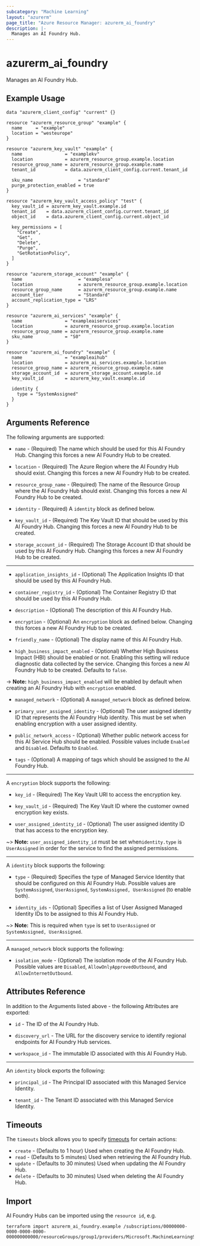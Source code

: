 ```yaml
---
subcategory: "Machine Learning"
layout: "azurerm"
page_title: "Azure Resource Manager: azurerm_ai_foundry"
description: |-
  Manages an AI Foundry Hub.
---
```


# azurerm_ai_foundry

Manages an AI Foundry Hub.

## Example Usage

```hcl
data "azurerm_client_config" "current" {}

resource "azurerm_resource_group" "example" {
  name     = "example"
  location = "westeurope"
}

resource "azurerm_key_vault" "example" {
  name                = "examplekv"
  location            = azurerm_resource_group.example.location
  resource_group_name = azurerm_resource_group.example.name
  tenant_id           = data.azurerm_client_config.current.tenant_id

  sku_name                 = "standard"
  purge_protection_enabled = true
}

resource "azurerm_key_vault_access_policy" "test" {
  key_vault_id = azurerm_key_vault.example.id
  tenant_id    = data.azurerm_client_config.current.tenant_id
  object_id    = data.azurerm_client_config.current.object_id

  key_permissions = [
    "Create",
    "Get",
    "Delete",
    "Purge",
    "GetRotationPolicy",
  ]
}

resource "azurerm_storage_account" "example" {
  name                     = "examplesa"
  location                 = azurerm_resource_group.example.location
  resource_group_name      = azurerm_resource_group.example.name
  account_tier             = "Standard"
  account_replication_type = "LRS"
}

resource "azurerm_ai_services" "example" {
  name                = "exampleaiservices"
  location            = azurerm_resource_group.example.location
  resource_group_name = azurerm_resource_group.example.name
  sku_name            = "S0"
}

resource "azurerm_ai_foundry" "example" {
  name                = "exampleaihub"
  location            = azurerm_ai_services.example.location
  resource_group_name = azurerm_resource_group.example.name
  storage_account_id  = azurerm_storage_account.example.id
  key_vault_id        = azurerm_key_vault.example.id

  identity {
    type = "SystemAssigned"
  }
}
```

## Arguments Reference

The following arguments are supported:

* `name` - (Required) The name which should be used for this AI Foundry Hub. Changing this forces a new AI Foundry Hub to be created.

* `location` - (Required) The Azure Region where the AI Foundry Hub should exist. Changing this forces a new AI Foundry Hub to be created.

* `resource_group_name` - (Required) The name of the Resource Group where the AI Foundry Hub should exist. Changing this forces a new AI Foundry Hub to be created.

* `identity` - (Required) A `identity` block as defined below.

* `key_vault_id` - (Required) The Key Vault ID that should be used by this AI Foundry Hub. Changing this forces a new AI Foundry Hub to be created.

* `storage_account_id` - (Required) The Storage Account ID that should be used by this AI Foundry Hub. Changing this forces a new AI Foundry Hub to be created.

---

* `application_insights_id` - (Optional) The Application Insights ID that should be used by this AI Foundry Hub.

* `container_registry_id` - (Optional) The Container Registry ID that should be used by this AI Foundry Hub.

* `description` - (Optional) The description of this AI Foundry Hub.

* `encryption` - (Optional) An `encryption` block as defined below. Changing this forces a new AI Foundry Hub to be created.

* `friendly_name` - (Optional) The display name of this AI Foundry Hub.

* `high_business_impact_enabled` - (Optional) Whether High Business Impact (HBI) should be enabled or not. Enabling this setting will reduce diagnostic data collected by the service. Changing this forces a new AI Foundry Hub to be created. Defaults to `false`.

-> **Note:** `high_business_impact_enabled` will be enabled by default when creating an AI Foundry Hub with `encryption` enabled.

* `managed_network` - (Optional) A `managed_network` block as defined below.

* `primary_user_assigned_identity` - (Optional) The user assigned identity ID that represents the AI Foundry Hub identity. This must be set when enabling encryption with a user assigned identity.

* `public_network_access` - (Optional) Whether public network access for this AI Service Hub should be enabled. Possible values include `Enabled` and `Disabled`. Defaults to `Enabled`.

* `tags` - (Optional) A mapping of tags which should be assigned to the AI Foundry Hub.

---

A `encryption` block supports the following:

* `key_id` - (Required) The Key Vault URI to access the encryption key.

* `key_vault_id` - (Required) The Key Vault ID where the customer owned encryption key exists.

* `user_assigned_identity_id` - (Optional) The user assigned identity ID that has access to the encryption key.

~> **Note:** `user_assigned_identity_id` must be set when`identity.type` is `UserAssigned` in order for the service to find the assigned permissions.

---

A `identity` block supports the following:

* `type` - (Required) Specifies the type of Managed Service Identity that should be configured on this AI Foundry Hub. Possible values are `SystemAssigned`, `UserAssigned`, `SystemAssigned, UserAssigned` (to enable both).

* `identity_ids` - (Optional) Specifies a list of User Assigned Managed Identity IDs to be assigned to this AI Foundry Hub.

~> **Note:** This is required when `type` is set to `UserAssigned` or `SystemAssigned, UserAssigned`.

---

A `managed_network` block supports the following:

* `isolation_mode` - (Optional) The isolation mode of the AI Foundry Hub. Possible values are `Disabled`, `AllowOnlyApprovedOutbound`, and `AllowInternetOutbound`.

## Attributes Reference

In addition to the Arguments listed above - the following Attributes are exported: 

* `id` - The ID of the AI Foundry Hub.

* `discovery_url` - The URL for the discovery service to identify regional endpoints for AI Foundry Hub services.

* `workspace_id` - The immutable ID associated with this AI Foundry Hub.

---

An `identity` block exports the following:

* `principal_id` - The Principal ID associated with this Managed Service Identity.

* `tenant_id` - The Tenant ID associated with this Managed Service Identity.

## Timeouts

The `timeouts` block allows you to specify [timeouts](https://www.terraform.io/language/resources/syntax#operation-timeouts) for certain actions:

* `create` - (Defaults to 1 hour) Used when creating the AI Foundry Hub.
* `read` - (Defaults to 5 minutes) Used when retrieving the AI Foundry Hub.
* `update` - (Defaults to 30 minutes) Used when updating the AI Foundry Hub.
* `delete` - (Defaults to 30 minutes) Used when deleting the AI Foundry Hub.

## Import

AI Foundry Hubs can be imported using the `resource id`, e.g.

```shell
terraform import azurerm_ai_foundry.example /subscriptions/00000000-0000-0000-0000-000000000000/resourceGroups/group1/providers/Microsoft.MachineLearningServices/workspaces/hub1
```
